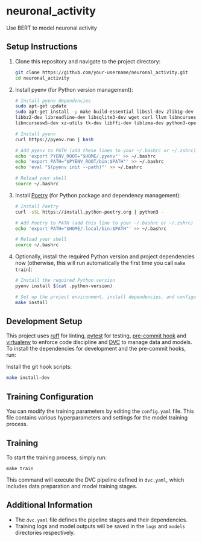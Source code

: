 # neuronal_activity
Use BERT to model neuronal activity

## Setup Instructions

1. Clone this repository and navigate to the project directory:
   ```bash
   git clone https://github.com/your-username/neuronal_activity.git
   cd neuronal_activity
   ```

2. Install pyenv (for Python version management):
   ```bash
   # Install pyenv dependencies
   sudo apt-get update
   sudo apt-get install -y make build-essential libssl-dev zlib1g-dev \
   libbz2-dev libreadline-dev libsqlite3-dev wget curl llvm libncurses5-dev \
   libncursesw5-dev xz-utils tk-dev libffi-dev liblzma-dev python3-openssl git

   # Install pyenv
   curl https://pyenv.run | bash

   # Add pyenv to PATH (add these lines to your ~/.bashrc or ~/.zshrc)
   echo 'export PYENV_ROOT="$HOME/.pyenv"' >> ~/.bashrc
   echo 'export PATH="$PYENV_ROOT/bin:$PATH"' >> ~/.bashrc
   echo 'eval "$(pyenv init --path)"' >> ~/.bashrc

   # Reload your shell
   source ~/.bashrc
   ```

3. Install [Poetry](https://python-poetry.org/) (for Python package and dependency management):
   ```bash
   # Install Poetry
   curl -sSL https://install.python-poetry.org | python3 -

   # Add Poetry to PATH (add this line to your ~/.bashrc or ~/.zshrc)
   echo 'export PATH="$HOME/.local/bin:$PATH"' >> ~/.bashrc

   # Reload your shell
   source ~/.bashrc
   ```

4. Optionally, install the required Python version and project dependencies
now (otherwise, this will run automatically the first time you call
`make train`):
   ```bash
   # Install the required Python version
   pyenv install $(cat .python-version)

   # Set up the project environment, install dependencies, and configure DVC
   make install
   ```
## Development Setup

This project uses [ruff](https://github.com/astral-sh/ruff) for linting, [pytest](https://docs.pytest.org/) for testing, [pre-commit hook](https://pre-commit.com/) and [virtualenv](https://virtualenv.pypa.io/) to enforce code discipline and [DVC](https://dvc.org/) to manage data and models. To install the dependencies for development and the pre-commit hooks, run:

Install the git hook scripts:
   ```bash
   make install-dev
   ```


## Training Configuration

You can modify the training parameters by editing the `config.yaml` file. This file contains various hyperparameters and settings for the model training process.

## Training

To start the training process, simply run:
```
make train
```

This command will execute the DVC pipeline defined in `dvc.yaml`, which includes data preparation and model training stages.

## Additional Information

- The `dvc.yaml` file defines the pipeline stages and their dependencies.
- Training logs and model outputs will be saved in the `logs` and `models` directories respectively.
